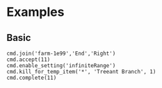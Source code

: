# Examples

## Basic

```
cmd.join('farm-1e99','End','Right')
cmd.accept(11)
cmd.enable_setting('infiniteRange')
cmd.kill_for_temp_item('*', 'Treeant Branch', 1)
cmd.complete(11)
```

